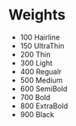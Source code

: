# Weights
- 100 Hairline
- 150 UltraThin
- 200 Thin
- 300 Light
- 400 Regualr
- 500 Medium
- 600 SemiBold
- 700 Bold
- 800 ExtraBold
- 900 Black
